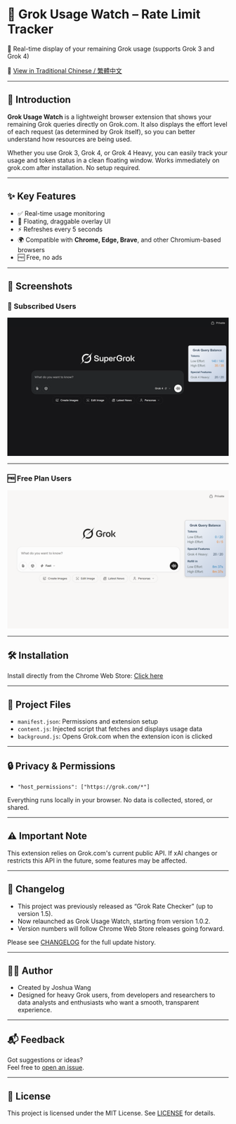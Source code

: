# 🌟 Grok Usage Watch – Rate Limit Tracker

🔎 Real-time display of your remaining Grok usage (supports Grok 3 and Grok 4)  

📘 [View in Traditional Chinese / 繁體中文](./README.zh-TW.md)

---

## 📌 Introduction

**Grok Usage Watch** is a lightweight browser extension that shows your remaining Grok queries directly on Grok.com. It also displays the effort level of each request (as determined by Grok itself), so you can better understand how resources are being used.

Whether you use Grok 3, Grok 4, or Grok 4 Heavy, you can easily track your usage and token status in a clean floating window. Works immediately on grok.com after installation. No setup required.

---

## ✨ Key Features

* ✅ Real-time usage monitoring
* 🎨 Floating, draggable overlay UI
* ⚡ Refreshes every 5 seconds
* 🌍 Compatible with **Chrome, Edge, Brave**, and other Chromium-based browsers
* 🆓 Free, no ads

---

## 📸 Screenshots

### 🔐 Subscribed Users

![Grok Usage Watch screenshot](screenshot.png)

---

### 🆓 Free Plan Users

![Grok Usage Watch screenshot2](screenshot2.png)

---

## 🛠 Installation

Install directly from the Chrome Web Store: [Click here](https://chrome.google.com/webstore/detail/bmpboaihdkpkjehbceegdmndkonlpdge)

---

## 🧩 Project Files

* `manifest.json`: Permissions and extension setup
* `content.js`: Injected script that fetches and displays usage data
* `background.js`: Opens Grok.com when the extension icon is clicked

---

## 🔒 Privacy & Permissions

* `"host_permissions": ["https://grok.com/*"]`  

Everything runs locally in your browser. No data is collected, stored, or shared.

---

## ⚠️ Important Note

This extension relies on Grok.com's current public API. If xAI changes or restricts this API in the future, some features may be affected.

---

## 📜 Changelog

* This project was previously released as “Grok Rate Checker” (up to version 1.5).
* Now relaunched as Grok Usage Watch, starting from version 1.0.2.
* Version numbers will follow Chrome Web Store releases going forward.  

Please see [CHANGELOG](./CHANGELOG.md) for the full update history.

---

## 👨‍💻 Author

* Created by Joshua Wang
* Designed for heavy Grok users, from developers and researchers to data analysts and enthusiasts who want a smooth, transparent experience.

---

## 📬 Feedback

Got suggestions or ideas?  
Feel free to [open an issue](https://github.com/JoshuaWang2211/grok-usage-watch/issues).

---

## 📜 License

This project is licensed under the MIT License. See [LICENSE](./LICENSE) for details.